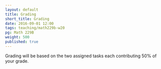 ```yaml
---
layout: default
title: Grading
short_title: Grading
date: 2016-09-01 12:00
tags: teaching/math229b-w20
pg: Math 229B
weight: 500
published: true
---
```


Grading will be based on the two assigned tasks each contributing 50% of your grade.
